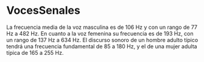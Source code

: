 # VocesSenales

La frecuencia media de la voz masculina es de 106 Hz y con un rango de 77 Hz a 482 Hz.
En cuanto a la voz femenina su frecuencia es de 193 Hz, con un rango de 137 Hz a 634 Hz. 
El discurso sonoro de un hombre adulto típico tendrá una frecuencia fundamental de 85 a 180 Hz, y el de una mujer adulta típica de 165 a 255 Hz.